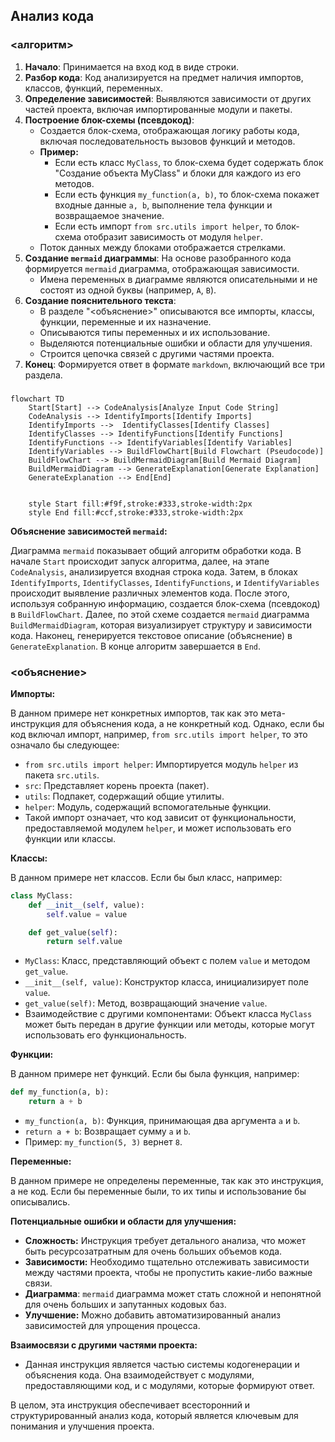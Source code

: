 ## Анализ кода

### <алгоритм>

1.  **Начало**: Принимается на вход код в виде строки.
2.  **Разбор кода**: Код анализируется на предмет наличия импортов, классов, функций, переменных.
3.  **Определение зависимостей**: Выявляются зависимости от других частей проекта, включая импортированные модули и пакеты.
4.  **Построение блок-схемы (псевдокод)**:
    *   Создается блок-схема, отображающая логику работы кода, включая последовательность вызовов функций и методов.
    *   **Пример:**
        *   Если есть класс `MyClass`, то блок-схема будет содержать блок "Создание объекта MyClass" и блоки для каждого из его методов.
        *   Если есть функция `my_function(a, b)`, то блок-схема покажет входные данные `a, b`, выполнение тела функции и возвращаемое значение.
        *   Если есть импорт `from src.utils import helper`, то блок-схема отобразит зависимость от модуля `helper`.
    *   Поток данных между блоками отображается стрелками.
5.  **Создание `mermaid` диаграммы**: На основе разобранного кода формируется `mermaid` диаграмма, отображающая зависимости.
    *   Имена переменных в диаграмме являются описательными и не состоят из одной буквы (например, `A`, `B`).
6.  **Создание пояснительного текста**:
    *   В разделе "<объяснение>" описываются все импорты, классы, функции, переменные и их назначение.
    *   Описываются типы переменных и их использование.
    *   Выделяются потенциальные ошибки и области для улучшения.
    *   Строится цепочка связей с другими частями проекта.
7.  **Конец**: Формируется ответ в формате `markdown`, включающий все три раздела.

### <mermaid>

```mermaid
flowchart TD
    Start[Start] --> CodeAnalysis[Analyze Input Code String]
    CodeAnalysis --> IdentifyImports[Identify Imports]
    IdentifyImports -->  IdentifyClasses[Identify Classes]
    IdentifyClasses --> IdentifyFunctions[Identify Functions]
    IdentifyFunctions --> IdentifyVariables[Identify Variables]
    IdentifyVariables --> BuildFlowChart[Build Flowchart (Pseudocode)]
    BuildFlowChart --> BuildMermaidDiagram[Build Mermaid Diagram]
    BuildMermaidDiagram --> GenerateExplanation[Generate Explanation]
    GenerateExplanation --> End[End]


    style Start fill:#f9f,stroke:#333,stroke-width:2px
    style End fill:#ccf,stroke:#333,stroke-width:2px

```

**Объяснение зависимостей `mermaid`:**

Диаграмма `mermaid` показывает общий алгоритм обработки кода. В начале `Start` происходит запуск алгоритма, далее, на этапе `CodeAnalysis`, анализируется входная строка кода. Затем, в блоках `IdentifyImports`, `IdentifyClasses`, `IdentifyFunctions`, и `IdentifyVariables` происходит выявление различных элементов кода. После этого, используя собранную информацию, создается блок-схема (псевдокод) в `BuildFlowChart`. Далее, по этой схеме создается `mermaid` диаграмма `BuildMermaidDiagram`, которая визуализирует структуру и зависимости кода. Наконец, генерируется текстовое описание (объяснение) в `GenerateExplanation`. В конце алгоритм завершается в `End`.

### <объяснение>

**Импорты:**

В данном примере нет конкретных импортов, так как это мета-инструкция для объяснения кода, а не конкретный код. Однако, если бы код включал импорт, например, `from src.utils import helper`, то это означало бы следующее:
  *   `from src.utils import helper`: Импортируется модуль `helper` из пакета `src.utils`.
  *   `src`: Представляет корень проекта (пакет).
  *   `utils`: Подпакет, содержащий общие утилиты.
  *   `helper`: Модуль, содержащий вспомогательные функции.
  *   Такой импорт означает, что код зависит от функциональности, предоставляемой модулем `helper`, и может использовать его функции или классы.

**Классы:**

В данном примере нет классов. Если бы был класс, например:

```python
class MyClass:
    def __init__(self, value):
        self.value = value

    def get_value(self):
        return self.value
```

*   `MyClass`: Класс, представляющий объект с полем `value` и методом `get_value`.
*   `__init__(self, value)`: Конструктор класса, инициализирует поле `value`.
*   `get_value(self)`: Метод, возвращающий значение `value`.
*   Взаимодействие с другими компонентами: Объект класса `MyClass` может быть передан в другие функции или методы, которые могут использовать его функциональность.

**Функции:**

В данном примере нет функций. Если бы была функция, например:

```python
def my_function(a, b):
    return a + b
```

*   `my_function(a, b)`: Функция, принимающая два аргумента `a` и `b`.
*   `return a + b`: Возвращает сумму `a` и `b`.
*   Пример: `my_function(5, 3)` вернет `8`.

**Переменные:**

В данном примере не определены переменные, так как это инструкция, а не код. Если бы переменные были, то их типы и использование бы описывались.

**Потенциальные ошибки и области для улучшения:**

*   **Сложность:** Инструкция требует детального анализа, что может быть ресурсозатратным для очень больших объемов кода.
*   **Зависимости:** Необходимо тщательно отслеживать зависимости между частями проекта, чтобы не пропустить какие-либо важные связи.
*   **Диаграмма**: `mermaid` диаграмма может стать сложной и непонятной для очень больших и запутанных кодовых баз.
*   **Улучшение:** Можно добавить автоматизированный анализ зависимостей для упрощения процесса.

**Взаимосвязи с другими частями проекта:**

*   Данная инструкция является частью системы кодогенерации и объяснения кода. Она взаимодействует с модулями, предоставляющими код, и с модулями, которые формируют ответ.

В целом, эта инструкция обеспечивает всесторонний и структурированный анализ кода, который является ключевым для понимания и улучшения проекта.